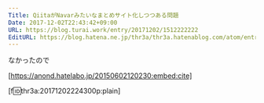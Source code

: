```yaml
---
Title: QiitaがNavarみたいなまとめサイト化しつつある問題
Date: 2017-12-02T22:43:42+09:00
URL: https://blog.turai.work/entry/20171202/1512222222
EditURL: https://blog.hatena.ne.jp/thr3a/thr3a.hatenablog.com/atom/entry/8599973812323123036
---
```


なかったので

[https://anond.hatelabo.jp/20150602120230:embed:cite]

[f:id:thr3a:20171202224300p:plain]
